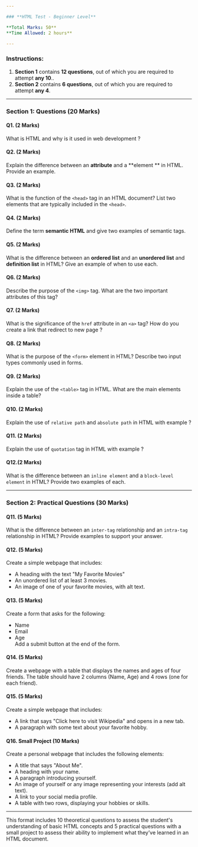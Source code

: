 ```yaml
---

### **HTML Test - Beginner Level**

**Total Marks: 50**  
**Time Allowed: 2 hours**

---
```


### **Instructions:**

1. **Section 1** contains **12 questions**, out of which you are required to attempt **any 10**..
2. **Section 2** contains **6 questions**, out of which you are required to attempt **any 4**.

---
### **Section 1: Questions (20 Marks)**

#### **Q1.** (2 Marks)  
What is HTML and why is it used in web development ?

#### **Q2.** (2 Marks)  
Explain the difference between an **attribute** and a **element ** in HTML. Provide an example.

#### **Q3.** (2 Marks)  
What is the function of the `<head>` tag in an HTML document? List two elements that are typically included in the `<head>`.

#### **Q4.** (2 Marks)  
Define the term **semantic HTML** and give two examples of semantic tags.

#### **Q5.** (2 Marks)  
What is the difference between an **ordered list** and an **unordered list** and **definition list**  in HTML? Give an example of when to use each.

#### **Q6.** (2 Marks)  
Describe the purpose of the `<img>` tag. What are the two important attributes of this tag?

#### **Q7.** (2 Marks)  
What is the significance of the `href` attribute in an `<a>` tag? How do you create a link that redirect to new page ?

#### **Q8.** (2 Marks)  
What is the purpose of the `<form>` element in HTML? Describe two input types commonly used in forms.

#### **Q9.** (2 Marks)  
Explain the use of the `<table>` tag in HTML. What are the main elements inside a table?

#### **Q10.** (2 Marks)  
Explain the use of `relative path`  and `absolute path` in HTML with example ?

#### **Q11.** (2 Marks)  
Explain the use of `quotation` tag in HTML with example ?

#### **Q12.**(2 Marks)
What is the difference between an `inline element` and a `block-level element` in HTML? Provide two examples of each.

---

### **Section 2: Practical Questions (30 Marks)**

#### **Q11.** (5 Marks)  
What is the difference between an `inter-tag` relationship and an `intra-tag` relationship in HTML? 
Provide examples to support your answer.

#### **Q12.** (5 Marks)  
Create a simple webpage that includes:
- A heading with the text "My Favorite Movies"
- An unordered list of at least 3 movies.
- An image of one of your favorite movies, with alt text.

#### **Q13.** (5 Marks)  
Create a form that asks for the following:
- Name
- Email
- Age  
Add a submit button at the end of the form.

#### **Q14.** (5 Marks)  
Create a webpage with a table that displays the names and ages of four friends. The table should have 2 columns (Name, Age) and 4 rows (one for each friend).

#### **Q15.** (5 Marks)  
Create a simple webpage that includes:
- A link that says "Click here to visit Wikipedia" and opens in a new tab.
- A paragraph with some text about your favorite hobby.

#### **Q16. Small Project** (10 Marks)  
Create a personal webpage that includes the following elements:
- A title that says "About Me".
- A heading with your name.
- A paragraph introducing yourself.
- An image of yourself or any image representing your interests (add alt text).
- A link to your social media profile.
- A table with two rows, displaying your hobbies or skills.

---

This format includes 10 theoretical questions to assess the student's understanding of basic HTML concepts and 5 practical questions with a small project to assess their ability to implement what they’ve learned in an HTML document.
